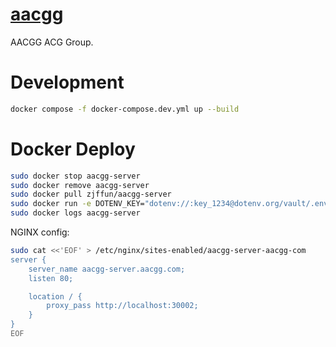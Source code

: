 # [aacgg](https://aacgg.com/)

AACGG ACG Group.

# Development

```bash
docker compose -f docker-compose.dev.yml up --build
```

# Docker Deploy

```bash
sudo docker stop aacgg-server
sudo docker remove aacgg-server
sudo docker pull zjffun/aacgg-server
sudo docker run -e DOTENV_KEY="dotenv://:key_1234@dotenv.org/vault/.env.vault?environment=production" -d --restart=always --name aacgg-server -p 30002:30002 zjffun/aacgg-server:latest
sudo docker logs aacgg-server
```

NGINX config:

```bash
sudo cat <<'EOF' > /etc/nginx/sites-enabled/aacgg-server-aacgg-com
server {
    server_name aacgg-server.aacgg.com;
    listen 80;

    location / {
        proxy_pass http://localhost:30002;
    }
}
EOF
```
